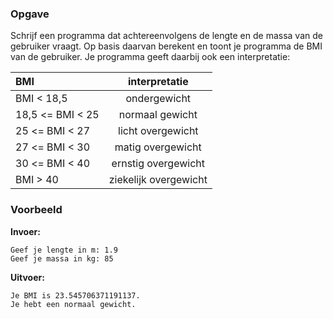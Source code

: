 ### Opgave

Schrijf een programma dat achtereenvolgens de lengte en de massa van de gebruiker vraagt. Op basis daarvan berekent en toont je programma de BMI van de gebruiker. Je programma geeft daarbij ook een interpretatie:

BMI                   | interpretatie
:-------------------- | :---:
BMI < 18,5            | ondergewicht
18,5 <= BMI < 25      | normaal gewicht
25 <= BMI < 27        | licht overgewicht
27 <= BMI < 30        | matig overgewicht
30 <= BMI < 40        | ernstig overgewicht
BMI > 40              | ziekelijk overgewicht

### Voorbeeld

**Invoer:**

    Geef je lengte in m: 1.9
    Geef je massa in kg: 85

**Uitvoer:**

    Je BMI is 23.545706371191137.
    Je hebt een normaal gewicht.
